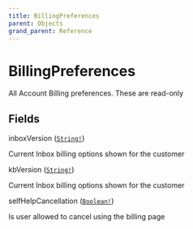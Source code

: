 ```yaml
---
title: BillingPreferences
parent: Objects
grand_parent: Reference
---
```


# BillingPreferences

All Account Billing preferences. These are read-only

## Fields

<div class="field-entry ">
  <span id="inboxversion" class="field-name anchored">inboxVersion (<code><a href="/docs/reference/scalar/string">String!</a></code>)</span>

  <div class="description-wrapper">
   <p>Current Inbox billing options shown for the customer</p>

  </div>
</div>

<div class="field-entry ">
  <span id="kbversion" class="field-name anchored">kbVersion (<code><a href="/docs/reference/scalar/string">String!</a></code>)</span>

  <div class="description-wrapper">
   <p>Current Inbox billing options shown for the customer</p>

  </div>
</div>

<div class="field-entry ">
  <span id="selfhelpcancellation" class="field-name anchored">selfHelpCancellation (<code><a href="/docs/reference/scalar/boolean">Boolean!</a></code>)</span>

  <div class="description-wrapper">
   <p>Is user allowed to cancel using the billing page</p>

  </div>
</div>

